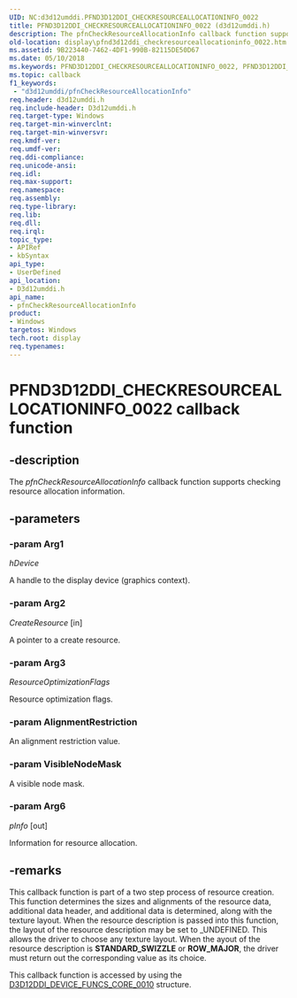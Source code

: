 ```yaml
---
UID: NC:d3d12umddi.PFND3D12DDI_CHECKRESOURCEALLOCATIONINFO_0022
title: PFND3D12DDI_CHECKRESOURCEALLOCATIONINFO_0022 (d3d12umddi.h)
description: The pfnCheckResourceAllocationInfo callback function supports checking resource allocation information.
old-location: display\pfnd3d12ddi_checkresourceallocationinfo_0022.htm
ms.assetid: 9B223440-7462-4DF1-990B-82115DE50D67
ms.date: 05/10/2018
ms.keywords: PFND3D12DDI_CHECKRESOURCEALLOCATIONINFO_0022, PFND3D12DDI_CHECKRESOURCEALLOCATIONINFO_0022 callback, d3d12umddi/pfnCheckResourceAllocationInfo, display.pfnd3d12ddi_checkresourceallocationinfo_0022, pfnCheckResourceAllocationInfo, pfnCheckResourceAllocationInfo callback function [Display Devices]
ms.topic: callback
f1_keywords:
 - "d3d12umddi/pfnCheckResourceAllocationInfo"
req.header: d3d12umddi.h
req.include-header: D3d12umddi.h
req.target-type: Windows
req.target-min-winverclnt:
req.target-min-winversvr:
req.kmdf-ver:
req.umdf-ver:
req.ddi-compliance:
req.unicode-ansi:
req.idl:
req.max-support:
req.namespace:
req.assembly:
req.type-library:
req.lib:
req.dll:
req.irql:
topic_type:
- APIRef
- kbSyntax
api_type:
- UserDefined
api_location:
- D3d12umddi.h
api_name:
- pfnCheckResourceAllocationInfo
product:
- Windows
targetos: Windows
tech.root: display
req.typenames: 
---
```


# PFND3D12DDI_CHECKRESOURCEALLOCATIONINFO_0022 callback function


## -description


The <i>pfnCheckResourceAllocationInfo</i> callback function supports checking resource allocation information.


## -parameters




### -param Arg1

*hDevice*

A handle to the display device (graphics context).

### -param Arg2

*CreateResource* [in]

A pointer to a create resource.

### -param Arg3

*ResourceOptimizationFlags*

Resource optimization flags.

### -param AlignmentRestriction

An alignment restriction value.


### -param VisibleNodeMask

A visible node mask.

### -param Arg6

*pInfo* [out]

Information for resource allocation.


## -remarks



This callback function is part of a two step process of resource creation. This function determines the sizes and alignments of the resource data, additional data header, and additional data is determined, along with the texture layout. When the resource description is passed into this function, the layout of the resource description may be set to _UNDEFINED. This allows the driver to choose any texture layout. When the ayout of the resource description is <b>STANDARD_SWIZZLE</b> or <b>ROW_MAJOR</b>, the driver must return out the corresponding value as its choice.

This callback function is accessed by using the <a href="https://docs.microsoft.com/windows-hardware/drivers/ddi/d3d12umddi/ns-d3d12umddi-d3d12ddi_device_funcs_core_0010">D3D12DDI_DEVICE_FUNCS_CORE_0010</a> structure.



